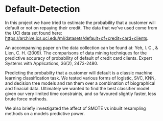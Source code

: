 # Default-Detection

In this project we have tried to estimate the probability that a customer will default or not on repaying their credit. The data that we've used come from the UCI data set found here: https://archive.ics.uci.edu/ml/datasets/default+of+credit+card+clients. 

An accompanying paper on the data collection can be found at:
Yeh, I. C., & Lien, C. H. (2009). The comparisons of data mining techniques for the predictive accuracy of probability of default of credit card clients. Expert Systems with Applications, 36(2), 2473-2480.

Predicting the probabilty that a customer will default is a classic machine learning classification task. We tested various forms of logistic, SVC, KNN, and decision tree models and ran them over a combination of biographical and finacial data. Ultimately we wanted to find the best classifier model given our very limited time constraints, and so favoured slightly faster, less brute force methods. 

We also briefly investigated the affect of SMOTE vs inbuilt resampling methods on a models predictive power.
